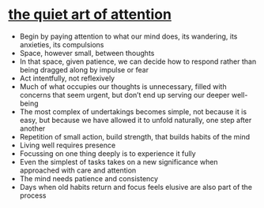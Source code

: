 # [the quiet art of attention](https://billwear.github.io/attention.html)

* Begin by paying attention to what our mind does, its wandering, its anxieties, its compulsions
* Space, however small, between thoughts
* In that space, given patience, we can decide how to respond rather than being dragged along by impulse or fear
* Act intentfully, not reflexively
* Much of what occupies our thoughts is unnecessary, filled with concerns that seem urgent, but don’t end up serving our deeper well-being
* The most complex of undertakings becomes simple, not because it is easy, but because we have allowed it to unfold naturally, one step after another
* Repetition of small action, build strength, that builds habits of the mind
* Living well requires presence
* Focussing on one thing deeply is to experience it fully
* Even the simplest of tasks takes on a new significance when approached with care and attention
* The mind needs patience and consistency
* Days when old habits return and focus feels elusive are also part of the process
